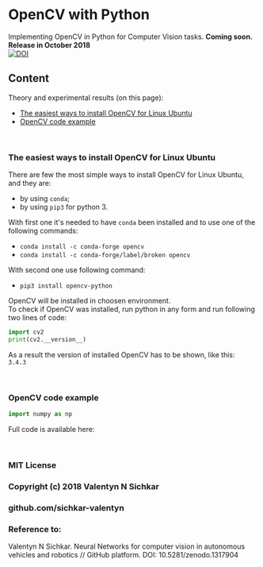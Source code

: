 # OpenCV with Python
Implementing OpenCV in Python for Computer Vision tasks. **Coming soon. Release in October 2018**
<br/>[![DOI](https://zenodo.org/badge/DOI/10.5281/zenodo.1317904.svg)](https://doi.org/10.5281/zenodo.1317904)

## Content
Theory and experimental results (on this page):

* <a href="#The easiest ways to install OpenCV for Linux Ubuntu">The easiest ways to install OpenCV for Linux Ubuntu</a>
* <a href="#OpenCV code example">OpenCV code example</a>

<br/>

### <a name="The easiest ways to install OpenCV for Linux Ubuntu">The easiest ways to install OpenCV for Linux Ubuntu</a>
There are few the most simple ways to install OpenCV for Linux Ubuntu, and they are:
* by using `conda`;
* by using `pip3` for python 3.

With first one it's needed to have `conda` been installed and to use one of the following commands:
* `conda install -c conda-forge opencv`
* `conda install -c conda-forge/label/broken opencv`

With second one use following command:
* `pip3 install opencv-python`

OpenCV will be installed in choosen environment.
<br/>To check if OpenCV was installed, run python in any form and run following two lines of code:
```py
import cv2
print(cv2.__version__)
```

As a result the version of installed OpenCV has to be shown, like this:
<br/>`3.4.3`

<br/>

### <a name="OpenCV code example">OpenCV code example</a>

```py
import numpy as np

```

Full code is available here: 

<br/>

### MIT License
### Copyright (c) 2018 Valentyn N Sichkar
### github.com/sichkar-valentyn
### Reference to:
Valentyn N Sichkar. Neural Networks for computer vision in autonomous vehicles and robotics // GitHub platform. DOI: 10.5281/zenodo.1317904
